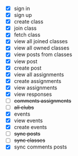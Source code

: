 * [X] sign in
* [X] sign up
* [X] create class
* [X] join class
* [X] fetch class
* [X] view all joined classes
* [X] view all owned classes
* [X] view posts from classes
* [X] view post
* [X] create post
* [X] view all assignments
* [X] create assignments
* [X] view assignments
* [X] view responses
* [ ] ~~comments assignments~~
* [ ] ~~all clubs~~
* [X] events
* [X] view events
* [X] create events
* [ ] ~~sync posts~~
* [ ] ~~sync classes~~
* [X] sync comments posts

